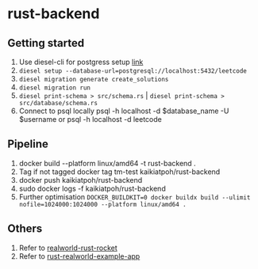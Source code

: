 # rust-backend

## Getting started
1. Use diesel-cli for postgress setup [link](https://genekuo.medium.com/creating-a-rest-api-in-rust-with-persistence-rust-rocket-and-diesel-a4117d400104)
2. `diesel setup --database-url=postgresql://localhost:5432/leetcode`
3. `diesel migration generate create_solutions`
4. `diesel migration run`
5. `diesel print-schema > src/schema.rs` | `diesel print-schema > src/database/schema.rs`
6. Connect to psql locally psql -h localhost -d $database_name -U $username or psql -h localhost -d leetcode

## Pipeline
1. docker build --platform linux/amd64 -t rust-backend .
2. Tag if not tagged docker tag tm-test kaikiatpoh/rust-backend
3. docker push kaikiatpoh/rust-backend
4. sudo docker logs -f kaikiatpoh/rust-backend
5. Further optimisation `DOCKER_BUILDKIT=0 docker buildx build --ulimit nofile=1024000:1024000 --platform linux/amd64 .`


## Others
1. Refer to [realworld-rust-rocket](https://github.com/TatriX/realworld-rust-rocket)
1. Refer to [rust-realworld-example-app](https://github.com/navinkumarr/rust-realworld-example-app/tree/master/src)